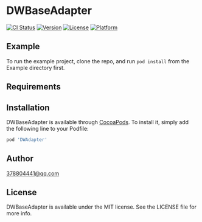 # DWBaseAdapter

[![CI Status](https://img.shields.io/travis/378804441@qq.com/DWBaseAdapter.svg?style=flat)](https://travis-ci.org/378804441@qq.com/DWBaseAdapter)
[![Version](https://img.shields.io/cocoapods/v/DWBaseAdapter.svg?style=flat)](https://cocoapods.org/pods/DWBaseAdapter)
[![License](https://img.shields.io/cocoapods/l/DWBaseAdapter.svg?style=flat)](https://cocoapods.org/pods/DWBaseAdapter)
[![Platform](https://img.shields.io/cocoapods/p/DWBaseAdapter.svg?style=flat)](https://cocoapods.org/pods/DWBaseAdapter)

## Example

To run the example project, clone the repo, and run `pod install` from the Example directory first.

## Requirements

## Installation

DWBaseAdapter is available through [CocoaPods](https://cocoapods.org). To install
it, simply add the following line to your Podfile:

```ruby
pod 'DWAdapter'
```

## Author

378804441@qq.com

## License

DWBaseAdapter is available under the MIT license. See the LICENSE file for more info.
